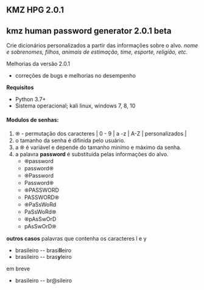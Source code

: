 ## **KMZ HPG 2.0.1**
## **kmz human password generator 2.0.1 beta**
Crie dicionários personalizados a partir das informações sobre o alvo.
*nome e sobrenomes, filhos, animais de estimação, time, esporte, religião,  etc.*

Melhorias da versão 2.0.1
- correções de bugs e melhorias no desempenho

**Requisitos**
- Python 3.7+
- Sistema operacional; kali linux, windows 7, 8, 10

#### Modulos de senhas:
1. ֎ - permutação dos caracteres | 0 - 9 | a -z | A-Z | personalizados |
2. o tamanho da senha é difinida pelo usuário.
3. a ֎ é variável e depende do tamanho minímo e máximo da senha.
4. a palavra **password** é substituida pelas informações do alvo.
	- ֎password
	- password֎
	- ֎Password
	- Password֎
	- ֎PASSWORD
	- PASSWORD֎
	- ֎PaSsWoRd
	- PaSsWoRd֎
	- ֎pAsSwOrD
	- pAsSwOrD֎


**outros casos**
palavras que contenha os caracteres l e y
- brasileiro   --  brasi**ll**eiro
- brasileiro   --   bras**y**leiro

em breve
- brasileiro   --  br@sileiro
